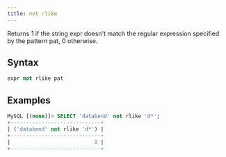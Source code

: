 ```yaml
---
title: not rlike
---
```


Returns 1 if the string expr doesn't match the regular expression specified by the pattern pat, 0 otherwise.

## Syntax

```sql
expr not rlike pat
```

## Examples

```sql
MySQL [(none)]> SELECT 'databend' not rlike 'd*';
+-----------------------------+
| ('databend' not rlike 'd*') |
+-----------------------------+
|                           0 |
+-----------------------------+
```